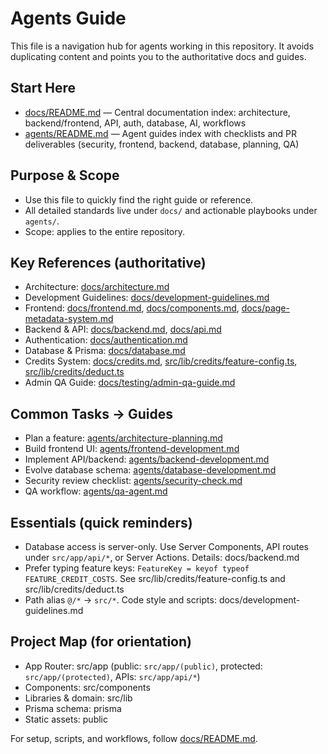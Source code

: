 # Agents Guide

This file is a navigation hub for agents working in this repository. It avoids duplicating content and points you to the authoritative docs and guides.

## Start Here
- [docs/README.md](docs/README.md) — Central documentation index: architecture, backend/frontend, API, auth, database, AI, workflows
- [agents/README.md](agents/README.md) — Agent guides index with checklists and PR deliverables (security, frontend, backend, database, planning, QA)

## Purpose & Scope
- Use this file to quickly find the right guide or reference.
- All detailed standards live under `docs/` and actionable playbooks under `agents/`.
- Scope: applies to the entire repository.

## Key References (authoritative)
- Architecture: [docs/architecture.md](docs/architecture.md)
- Development Guidelines: [docs/development-guidelines.md](docs/development-guidelines.md)
- Frontend: [docs/frontend.md](docs/frontend.md), [docs/components.md](docs/components.md), [docs/page-metadata-system.md](docs/page-metadata-system.md)
- Backend & API: [docs/backend.md](docs/backend.md), [docs/api.md](docs/api.md)
- Authentication: [docs/authentication.md](docs/authentication.md)
- Database & Prisma: [docs/database.md](docs/database.md)
- Credits System: [docs/credits.md](docs/credits.md), [src/lib/credits/feature-config.ts](src/lib/credits/feature-config.ts), [src/lib/credits/deduct.ts](src/lib/credits/deduct.ts)
- Admin QA Guide: [docs/testing/admin-qa-guide.md](docs/testing/admin-qa-guide.md)

## Common Tasks → Guides
- Plan a feature: [agents/architecture-planning.md](agents/architecture-planning.md)
- Build frontend UI: [agents/frontend-development.md](agents/frontend-development.md)
- Implement API/backend: [agents/backend-development.md](agents/backend-development.md)
- Evolve database schema: [agents/database-development.md](agents/database-development.md)
- Security review checklist: [agents/security-check.md](agents/security-check.md)
- QA workflow: [agents/qa-agent.md](agents/qa-agent.md)

## Essentials (quick reminders)
- Database access is server-only. Use Server Components, API routes under `src/app/api/*`, or Server Actions. Details: docs/backend.md
- Prefer typing feature keys: `FeatureKey = keyof typeof FEATURE_CREDIT_COSTS`. See src/lib/credits/feature-config.ts and src/lib/credits/deduct.ts
- Path alias `@/*` → `src/*`. Code style and scripts: docs/development-guidelines.md

## Project Map (for orientation)
- App Router: src/app (public: `src/app/(public)`, protected: `src/app/(protected)`, APIs: `src/app/api/*`)
- Components: src/components
- Libraries & domain: src/lib
- Prisma schema: prisma
- Static assets: public

For setup, scripts, and workflows, follow [docs/README.md](docs/README.md).
